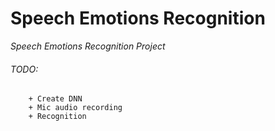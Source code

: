 # Speech Emotions Recognition
*Speech Emotions Recognition Project*

###### TODO:
        + Create DNN
        + Mic audio recording
        + Recognition